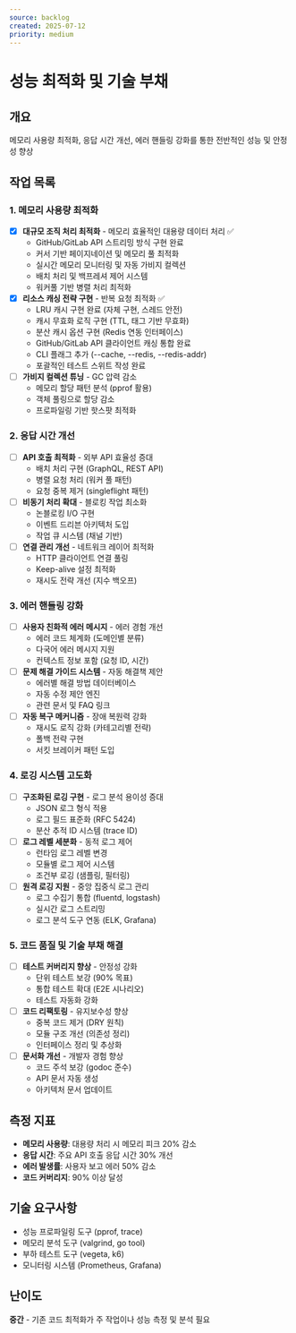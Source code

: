 ```yaml
---
source: backlog
created: 2025-07-12
priority: medium
---
```


# 성능 최적화 및 기술 부채

## 개요
메모리 사용량 최적화, 응답 시간 개선, 에러 핸들링 강화를 통한 전반적인 성능 및 안정성 향상

## 작업 목록

### 1. 메모리 사용량 최적화
- [x] **대규모 조직 처리 최적화** - 메모리 효율적인 대용량 데이터 처리 ✅
  - GitHub/GitLab API 스트리밍 방식 구현 완료
  - 커서 기반 페이지네이션 및 메모리 풀 최적화
  - 실시간 메모리 모니터링 및 자동 가비지 컬렉션
  - 배치 처리 및 백프레셔 제어 시스템
  - 워커풀 기반 병렬 처리 최적화
- [x] **리소스 캐싱 전략 구현** - 반복 요청 최적화 ✅
  - LRU 캐시 구현 완료 (자체 구현, 스레드 안전)
  - 캐시 무효화 로직 구현 (TTL, 태그 기반 무효화)
  - 분산 캐시 옵션 구현 (Redis 연동 인터페이스)
  - GitHub/GitLab API 클라이언트 캐싱 통합 완료
  - CLI 플래그 추가 (--cache, --redis, --redis-addr)
  - 포괄적인 테스트 스위트 작성 완료
- [ ] **가비지 컬렉션 튜닝** - GC 압력 감소
  - 메모리 할당 패턴 분석 (pprof 활용)
  - 객체 풀링으로 할당 감소
  - 프로파일링 기반 핫스팟 최적화

### 2. 응답 시간 개선
- [ ] **API 호출 최적화** - 외부 API 효율성 증대
  - 배치 처리 구현 (GraphQL, REST API)
  - 병렬 요청 처리 (워커 풀 패턴)
  - 요청 중복 제거 (singleflight 패턴)
- [ ] **비동기 처리 확대** - 블로킹 작업 최소화
  - 논블로킹 I/O 구현
  - 이벤트 드리븐 아키텍처 도입
  - 작업 큐 시스템 (채널 기반)
- [ ] **연결 관리 개선** - 네트워크 레이어 최적화
  - HTTP 클라이언트 연결 풀링
  - Keep-alive 설정 최적화
  - 재시도 전략 개선 (지수 백오프)

### 3. 에러 핸들링 강화
- [ ] **사용자 친화적 에러 메시지** - 에러 경험 개선
  - 에러 코드 체계화 (도메인별 분류)
  - 다국어 에러 메시지 지원
  - 컨텍스트 정보 포함 (요청 ID, 시간)
- [ ] **문제 해결 가이드 시스템** - 자동 해결책 제안
  - 에러별 해결 방법 데이터베이스
  - 자동 수정 제안 엔진
  - 관련 문서 및 FAQ 링크
- [ ] **자동 복구 메커니즘** - 장애 복원력 강화
  - 재시도 로직 강화 (카테고리별 전략)
  - 폴백 전략 구현
  - 서킷 브레이커 패턴 도입

### 4. 로깅 시스템 고도화
- [ ] **구조화된 로깅 구현** - 로그 분석 용이성 증대
  - JSON 로그 형식 적용
  - 로그 필드 표준화 (RFC 5424)
  - 분산 추적 ID 시스템 (trace ID)
- [ ] **로그 레벨 세분화** - 동적 로그 제어
  - 런타임 로그 레벨 변경
  - 모듈별 로그 제어 시스템
  - 조건부 로깅 (샘플링, 필터링)
- [ ] **원격 로깅 지원** - 중앙 집중식 로그 관리
  - 로그 수집기 통합 (fluentd, logstash)
  - 실시간 로그 스트리밍
  - 로그 분석 도구 연동 (ELK, Grafana)

### 5. 코드 품질 및 기술 부채 해결
- [ ] **테스트 커버리지 향상** - 안정성 강화
  - 단위 테스트 보강 (90% 목표)
  - 통합 테스트 확대 (E2E 시나리오)
  - 테스트 자동화 강화
- [ ] **코드 리팩토링** - 유지보수성 향상
  - 중복 코드 제거 (DRY 원칙)
  - 모듈 구조 개선 (의존성 정리)
  - 인터페이스 정리 및 추상화
- [ ] **문서화 개선** - 개발자 경험 향상
  - 코드 주석 보강 (godoc 준수)
  - API 문서 자동 생성
  - 아키텍처 문서 업데이트

## 측정 지표
- **메모리 사용량**: 대용량 처리 시 메모리 피크 20% 감소
- **응답 시간**: 주요 API 호출 응답 시간 30% 개선
- **에러 발생률**: 사용자 보고 에러 50% 감소
- **코드 커버리지**: 90% 이상 달성

## 기술 요구사항
- 성능 프로파일링 도구 (pprof, trace)
- 메모리 분석 도구 (valgrind, go tool)
- 부하 테스트 도구 (vegeta, k6)
- 모니터링 시스템 (Prometheus, Grafana)

## 난이도
**중간** - 기존 코드 최적화가 주 작업이나 성능 측정 및 분석 필요